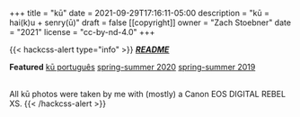 +++
title = "kū"
date = 2021-09-29T17:16:11-05:00
description = "kū = hai(k)u + senry(ū)"
draft = false
[[copyright]]
  owner = "Zach Stoebner"
  date = "2021"
  license = "cc-by-nd-4.0"
+++

<!-- href="/categories/haiku">haiku</a> <a href="/categories/senryu">senryū</a>-->

{{< hackcss-alert type="info" >}}
 <a href="/notes/haiku-senryu"><b><i>README</i></b></a> 
 <br>
 
 <strong>Featured</strong> <a href="/kus/portugues">kū português</a> <a href="/kus/spring-summer-2020">spring-summer 2020</a> <a href="/kus/spring-summer-2019">spring-summer 2019</a> 
 <br>
 <br>
 
 All kū photos were taken by me with (mostly) a Canon EOS DIGITAL REBEL XS. 
{{< /hackcss-alert >}}
